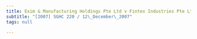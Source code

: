 ```yaml
---
title: Exim & Manufacturing Holdings Pte Ltd v Fintex Industries Pte Ltd
subtitle: "[2007] SGHC 220 / 12\_December\_2007"
tags: null

---
```


